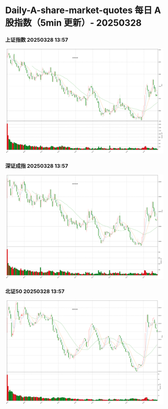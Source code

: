 
# Daily-A-share-market-quotes 每日 A 股指数（5min 更新）- 20250328

### 上证指数 20250328 13:57
![](./fig/2025/3/20250328-sh000001.png)

### 深证成指 20250328 13:57
![](./fig/2025/3/20250328-sz399001.png)

### 北证50 20250328 13:57
![](./fig/2025/3/20250328-bj899050.png)
